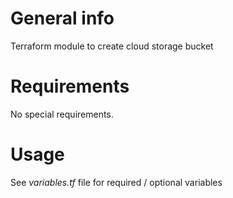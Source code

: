 # General info

Terraform module to create cloud storage bucket

# Requirements

No special requirements.

# Usage

See *variables.tf* file for required / optional variables
